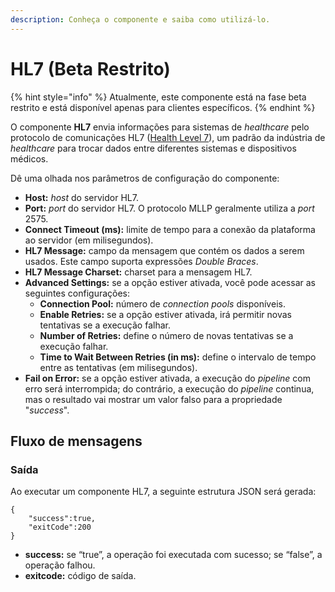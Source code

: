 ```yaml
---
description: Conheça o componente e saiba como utilizá-lo.
---
```


# HL7 (Beta Restrito)

{% hint style="info" %}
Atualmente, este componente está na fase beta restrito e está disponível apenas para clientes específicos.
{% endhint %}

O componente **HL7** envia informações para sistemas de _healthcare_ pelo protocolo de comunicações HL7 ([Health Level 7](https://info.hl7.org/orientation-station)), um padrão da indústria de _healthcare_ para trocar dados entre diferentes sistemas e dispositivos médicos.

Dê uma olhada nos parâmetros de configuração do componente:

* **Host:** _host_ do servidor HL7.
* **Port:** _port_ do servidor HL7. O protocolo MLLP geralmente utiliza a _port_ 2575.
* **Connect Timeout (ms):** limite de tempo para a conexão da plataforma ao servidor (em milisegundos).
* **HL7 Message:** campo da mensagem que contém os dados a serem usados. Este campo suporta expressões _Double Braces_.
* **HL7 Message Charset:** charset para a mensagem HL7.
* **Advanced Settings:** se a opção estiver ativada, você pode acessar as seguintes configurações:
  * **Connection Pool:** número de _connection pools_ disponíveis.
  * **Enable Retries:** se a opção estiver ativada, irá permitir novas tentativas se a execução falhar.
  * **Number of Retries:** define o número de novas tentativas se a execução falhar.
  * **Time to Wait Between Retries (in ms):** define o intervalo de tempo entre as tentativas (em milisegundos).
* **Fail on Error:** se a opção estiver ativada, a execução do _pipeline_ com erro será interrompida; do contrário, a execução do _pipeline_ continua, mas o resultado vai mostrar um valor falso para a propriedade "_success_".

## Fluxo de mensagens

### Saída

Ao executar um componente HL7, a seguinte estrutura JSON será gerada:

```
{
	"success":true,
	"exitCode":200
}

```

* **success:** se “true”, a operação foi executada com sucesso; se “false”, a operação falhou.
* **exitcode:** código de saída.
